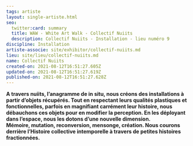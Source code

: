 ```yaml
---
tags: artiste
layout: single-artiste.html
seo:
  twitter:card: summary
  title: WAW - White Art Walk - Collectif Nuiits
  description: Collectif Nuiits - Installation - lieu numéro 9
discipline: Installation
artiste-associe: site/exhibitor/collectif-nuiits.md
lieu: site/lieu/collectif-nuiits.md
name: Collectif Nuiits
created-on: 2021-08-12T16:51:27.605Z
updated-on: 2021-08-12T16:51:27.619Z
published-on: 2021-08-12T16:51:27.628Z
---
```

<!--StartFragment-->

**A travers nuiits, l’anagramme de in situ, nous créons des installations à partir d’objets récupérés. Tout en respectant leurs qualités plastiques et fonctionnelles, parfois en magnifiant carrément leur histoire, nous débauchons ces objets pour en modifier la perception. En les déployant dans l’espace, nous les dotons d’une nouvelle dimension.\
Mémoire, mutation, reconversion, mensonge, création. Nous courons derrière l’Histoire collective intemporelle à travers de petites histoires fractionnées.**

<!--EndFragment-->